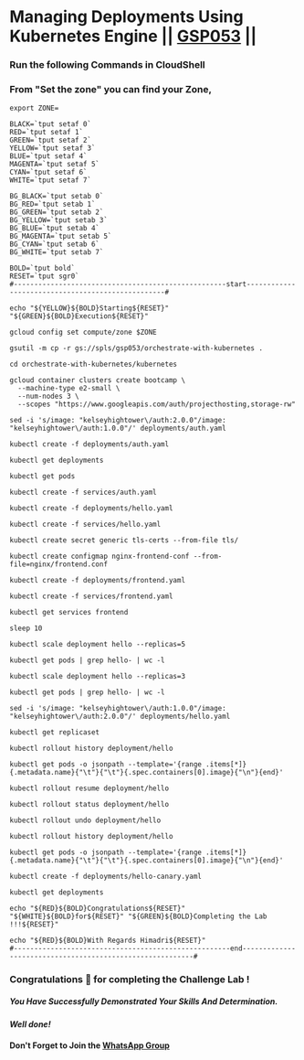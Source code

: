 # Managing Deployments Using Kubernetes Engine || [GSP053](https://www.cloudskillsboost.google/focuses/639?parent=catalog) ||

### Run the following Commands in CloudShell
### From "Set the zone" you can find your Zone,
```
export ZONE=
```
```
BLACK=`tput setaf 0`
RED=`tput setaf 1`
GREEN=`tput setaf 2`
YELLOW=`tput setaf 3`
BLUE=`tput setaf 4`
MAGENTA=`tput setaf 5`
CYAN=`tput setaf 6`
WHITE=`tput setaf 7`

BG_BLACK=`tput setab 0`
BG_RED=`tput setab 1`
BG_GREEN=`tput setab 2`
BG_YELLOW=`tput setab 3`
BG_BLUE=`tput setab 4`
BG_MAGENTA=`tput setab 5`
BG_CYAN=`tput setab 6`
BG_WHITE=`tput setab 7`

BOLD=`tput bold`
RESET=`tput sgr0`
#----------------------------------------------------start--------------------------------------------------#

echo "${YELLOW}${BOLD}Starting${RESET}" "${GREEN}${BOLD}Execution${RESET}"

gcloud config set compute/zone $ZONE

gsutil -m cp -r gs://spls/gsp053/orchestrate-with-kubernetes .

cd orchestrate-with-kubernetes/kubernetes

gcloud container clusters create bootcamp \
  --machine-type e2-small \
  --num-nodes 3 \
  --scopes "https://www.googleapis.com/auth/projecthosting,storage-rw"

sed -i 's/image: "kelseyhightower\/auth:2.0.0"/image: "kelseyhightower\/auth:1.0.0"/' deployments/auth.yaml

kubectl create -f deployments/auth.yaml

kubectl get deployments

kubectl get pods

kubectl create -f services/auth.yaml

kubectl create -f deployments/hello.yaml

kubectl create -f services/hello.yaml

kubectl create secret generic tls-certs --from-file tls/

kubectl create configmap nginx-frontend-conf --from-file=nginx/frontend.conf

kubectl create -f deployments/frontend.yaml

kubectl create -f services/frontend.yaml

kubectl get services frontend

sleep 10

kubectl scale deployment hello --replicas=5

kubectl get pods | grep hello- | wc -l

kubectl scale deployment hello --replicas=3

kubectl get pods | grep hello- | wc -l

sed -i 's/image: "kelseyhightower\/auth:1.0.0"/image: "kelseyhightower\/auth:2.0.0"/' deployments/hello.yaml

kubectl get replicaset

kubectl rollout history deployment/hello

kubectl get pods -o jsonpath --template='{range .items[*]}{.metadata.name}{"\t"}{"\t"}{.spec.containers[0].image}{"\n"}{end}'

kubectl rollout resume deployment/hello

kubectl rollout status deployment/hello

kubectl rollout undo deployment/hello

kubectl rollout history deployment/hello

kubectl get pods -o jsonpath --template='{range .items[*]}{.metadata.name}{"\t"}{"\t"}{.spec.containers[0].image}{"\n"}{end}'

kubectl create -f deployments/hello-canary.yaml

kubectl get deployments

echo "${RED}${BOLD}Congratulations${RESET}" "${WHITE}${BOLD}for${RESET}" "${GREEN}${BOLD}Completing the Lab !!!${RESET}"

echo "${RED}${BOLD}With Regards Himadri${RESET}"
#-----------------------------------------------------end----------------------------------------------------------#

```
### Congratulations 🎉 for completing the Challenge Lab !

##### *You Have Successfully Demonstrated Your Skills And Determination.*

#### *Well done!*

#### Don't Forget to Join the [WhatsApp Group](https://chat.whatsapp.com/CcX9gXycV1lKmOjnZQCk7g) 
